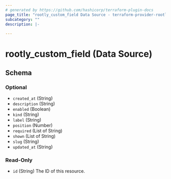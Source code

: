 ```yaml
---
# generated by https://github.com/hashicorp/terraform-plugin-docs
page_title: "rootly_custom_field Data Source - terraform-provider-rootly"
subcategory: ""
description: |-
  
---
```


# rootly_custom_field (Data Source)





<!-- schema generated by tfplugindocs -->
## Schema

### Optional

- `created_at` (String)
- `description` (String)
- `enabled` (Boolean)
- `kind` (String)
- `label` (String)
- `position` (Number)
- `required` (List of String)
- `shown` (List of String)
- `slug` (String)
- `updated_at` (String)

### Read-Only

- `id` (String) The ID of this resource.



